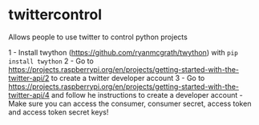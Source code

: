 # twittercontrol
Allows people to use twitter to control python projects

1 - Install twython (https://github.com/ryanmcgrath/twython) with ```pip install twython```
2 - Go to https://projects.raspberrypi.org/en/projects/getting-started-with-the-twitter-api/2 to create a twitter developer account
3 - Go to https://projects.raspberrypi.org/en/projects/getting-started-with-the-twitter-api/4 and follow he instructions to create a developer account - Make sure you can access the consumer, consumer secret, access token and access token secret keys!
